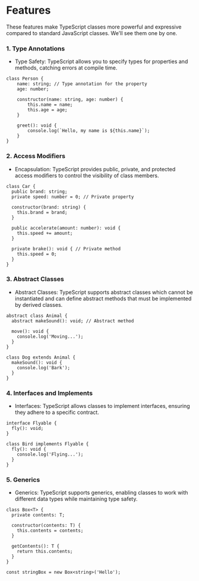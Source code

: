 # Features
These features make TypeScript classes more powerful and expressive compared to standard JavaScript classes.
We'll see them one by one.
### 1. Type Annotations
- Type Safety: TypeScript allows you to specify types for properties and methods, catching errors at compile time.
```
class Person {
	name: string; // Type annotation for the property
	age: number;

	constructor(name: string, age: number) {
		this.name = name;
		this.age = age;
	}

	greet(): void {
		console.log(`Hello, my name is ${this.name}`);
	}
}
```
	
### 2. Access Modifiers
- Encapsulation: TypeScript provides public, private, and protected access modifiers to control the visibility of class members.
```
class Car {
  public brand: string;
  private speed: number = 0; // Private property

  constructor(brand: string) {
    this.brand = brand;
  }

  public accelerate(amount: number): void {
    this.speed += amount;
  }

  private brake(): void { // Private method
    this.speed = 0;
  }
}
```

### 3. Abstract Classes
- Abstract Classes: TypeScript supports abstract classes which cannot be instantiated and can define abstract methods that must be implemented by derived classes.
```
abstract class Animal {
  abstract makeSound(): void; // Abstract method

  move(): void {
    console.log('Moving...');
  }
}

class Dog extends Animal {
  makeSound(): void {
    console.log('Bark');
  }
}
```

### 4. Interfaces and Implements
- Interfaces: TypeScript allows classes to implement interfaces, ensuring they adhere to a specific contract.
```
interface Flyable {
  fly(): void;
}

class Bird implements Flyable {
  fly(): void {
    console.log('Flying...');
  }
}
```

### 5. Generics
- Generics: TypeScript supports generics, enabling classes to work with different data types while maintaining type safety.
```
class Box<T> {
  private contents: T;

  constructor(contents: T) {
    this.contents = contents;
  }

  getContents(): T {
    return this.contents;
  }
}

const stringBox = new Box<string>('Hello');
```